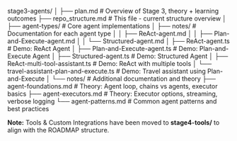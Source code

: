 stage3-agents/
│
├── plan.md # Overview of Stage 3, theory + learning outcomes
├── repo_structure.md # This file - current structure overview
│
├── agent-types/ # Core agent implementations
│ ├── notes/ # Documentation for each agent type
│ │ ├── ReAct-agent.md
│ │ ├── Plan-and-Execute-agent.md
│ │ └── Structured-agent.md
│ ├── ReAct-agent.ts # Demo: ReAct Agent
│ ├── Plan-and-Execute-agent.ts # Demo: Plan-and-Execute Agent
│ ├── Structured-agent.ts # Demo: Structured Agent
│ ├── ReAct-multi-tool-assistant.ts # Demo: ReAct with multiple tools
│ └── travel-assistant-plan-and-execute.ts # Demo: Travel assistant using Plan-and-Execute
│
└── notes/ # Additional documentation and theory
├── agent-foundations.md # Theory: Agent loop, chains vs agents, executor basics
├── agent-executors.md # Theory: Executor options, streaming, verbose logging
└── agent-patterns.md # Common agent patterns and best practices

**Note:** Tools & Custom Integrations have been moved to **stage4-tools/** to align with the ROADMAP structure.
